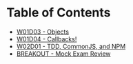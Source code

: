 # Table of Contents

* [W01D03 - Objects](/w01d03)
* [W01D04 - Callbacks!](/w01d04)
* [W02D01 - TDD, CommonJS, and NPM](/w02d01)
* [BREAKOUT - Mock Exam Review](/breakout-w1-exam)
